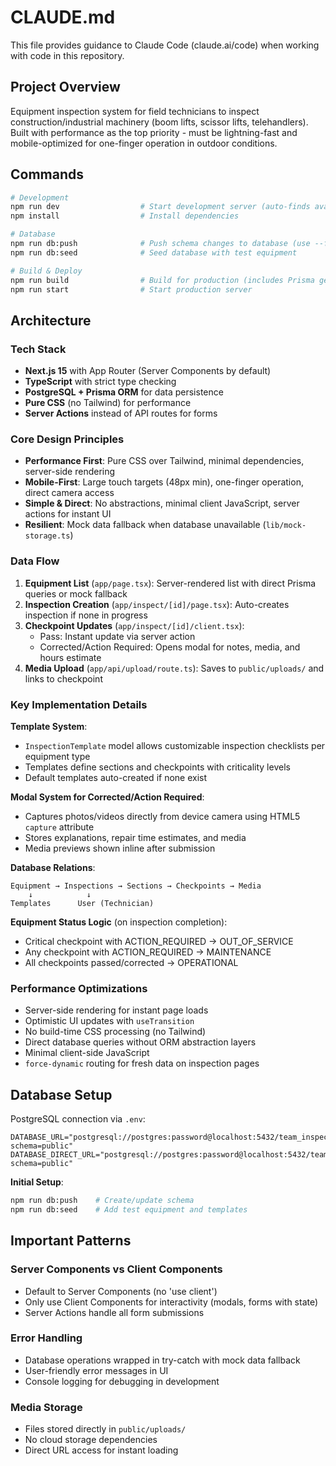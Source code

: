 # CLAUDE.md

This file provides guidance to Claude Code (claude.ai/code) when working with code in this repository.

## Project Overview

Equipment inspection system for field technicians to inspect construction/industrial machinery (boom lifts, scissor lifts, telehandlers). Built with performance as the top priority - must be lightning-fast and mobile-optimized for one-finger operation in outdoor conditions.

## Commands

```bash
# Development
npm run dev                  # Start development server (auto-finds available port)
npm install                  # Install dependencies

# Database
npm run db:push              # Push schema changes to database (use --force-reset for breaking changes)
npm run db:seed              # Seed database with test equipment

# Build & Deploy
npm run build                # Build for production (includes Prisma generate)
npm run start                # Start production server
```

## Architecture

### Tech Stack
- **Next.js 15** with App Router (Server Components by default)
- **TypeScript** with strict type checking
- **PostgreSQL + Prisma ORM** for data persistence
- **Pure CSS** (no Tailwind) for performance
- **Server Actions** instead of API routes for forms

### Core Design Principles
- **Performance First**: Pure CSS over Tailwind, minimal dependencies, server-side rendering
- **Mobile-First**: Large touch targets (48px min), one-finger operation, direct camera access
- **Simple & Direct**: No abstractions, minimal client JavaScript, server actions for instant UI
- **Resilient**: Mock data fallback when database unavailable (`lib/mock-storage.ts`)

### Data Flow
1. **Equipment List** (`app/page.tsx`): Server-rendered list with direct Prisma queries or mock fallback
2. **Inspection Creation** (`app/inspect/[id]/page.tsx`): Auto-creates inspection if none in progress
3. **Checkpoint Updates** (`app/inspect/[id]/client.tsx`): 
   - Pass: Instant update via server action
   - Corrected/Action Required: Opens modal for notes, media, and hours estimate
4. **Media Upload** (`app/api/upload/route.ts`): Saves to `public/uploads/` and links to checkpoint

### Key Implementation Details

**Template System**:
- `InspectionTemplate` model allows customizable inspection checklists per equipment type
- Templates define sections and checkpoints with criticality levels
- Default templates auto-created if none exist

**Modal System for Corrected/Action Required**:
- Captures photos/videos directly from device camera using HTML5 `capture` attribute
- Stores explanations, repair time estimates, and media
- Media previews shown inline after submission

**Database Relations**:
```
Equipment → Inspections → Sections → Checkpoints → Media
    ↓            ↓
Templates      User (Technician)
```

**Equipment Status Logic** (on inspection completion):
- Critical checkpoint with ACTION_REQUIRED → OUT_OF_SERVICE
- Any checkpoint with ACTION_REQUIRED → MAINTENANCE
- All checkpoints passed/corrected → OPERATIONAL

### Performance Optimizations
- Server-side rendering for instant page loads
- Optimistic UI updates with `useTransition`
- No build-time CSS processing (no Tailwind)
- Direct database queries without ORM abstraction layers
- Minimal client-side JavaScript
- `force-dynamic` routing for fresh data on inspection pages

## Database Setup

PostgreSQL connection via `.env`:
```
DATABASE_URL="postgresql://postgres:password@localhost:5432/team_inspection_tool?schema=public"
DATABASE_DIRECT_URL="postgresql://postgres:password@localhost:5432/team_inspection_tool?schema=public"
```

**Initial Setup**:
```bash
npm run db:push    # Create/update schema
npm run db:seed    # Add test equipment and templates
```

## Important Patterns

### Server Components vs Client Components
- Default to Server Components (no 'use client')
- Only use Client Components for interactivity (modals, forms with state)
- Server Actions handle all form submissions

### Error Handling
- Database operations wrapped in try-catch with mock data fallback
- User-friendly error messages in UI
- Console logging for debugging in development

### Media Storage
- Files stored directly in `public/uploads/`
- No cloud storage dependencies
- Direct URL access for instant loading